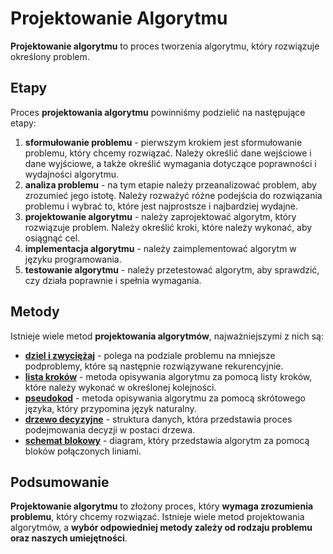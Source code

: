 # Projektowanie Algorytmu

**Projektowanie algorytmu** to proces tworzenia algorytmu, który rozwiązuje określony problem.

## Etapy
Proces **projektowania algorytmu** powinniśmy podzielić na następujące etapy:
1. **sformułowanie problemu** - pierwszym krokiem jest sformułowanie problemu, który chcemy rozwiązać. Należy określić dane wejściowe i dane wyjściowe, a także określić wymagania dotyczące poprawności i wydajności algorytmu.
2. **analiza problemu** - na tym etapie należy przeanalizować problem, aby zrozumieć jego istotę. Należy rozważyć różne podejścia do rozwiązania problemu i wybrać to, które jest najprostsze i najbardziej wydajne.
3. **projektowanie algorytmu** - należy zaprojektować algorytm, który rozwiązuje problem. Należy określić kroki, które należy wykonać, aby osiągnąć cel.
4. **implementacja algorytmu** - należy zaimplementować algorytm w języku programowania.
5. **testowanie algorytmu** - należy przetestować algorytm, aby sprawdzić, czy działa poprawnie i spełnia wymagania.

## Metody
Istnieje wiele metod **projektowania algorytmów**, najważniejszymi z nich są:
- [**dziel i zwyciężaj**](diz.md) - polega na podziale problemu na mniejsze podproblemy, które są następnie rozwiązywane rekurencyjnie.
- [**lista kroków**](lk.md) - metoda opisywania algorytmu za pomocą listy kroków, które należy wykonać w określonej kolejności.
- [**pseudokod**](pse.md) - metoda opisywania algorytmu za pomocą skrótowego języka, który przypomina język naturalny.
- [**drzewo decyzyjne**](dd.md) - struktura danych, która przedstawia proces podejmowania decyzji w postaci drzewa.
- [**schemat blokowy**](sb.md) - diagram, który przedstawia algorytm za pomocą bloków połączonych liniami.

## Podsumowanie
**Projektowanie algorytmu** to złożony proces, który **wymaga zrozumienia problemu**, który chcemy rozwiązać. Istnieje wiele metod projektowania algorytmów, a **wybór odpowiedniej metody zależy od rodzaju problemu oraz naszych umiejętności**.
